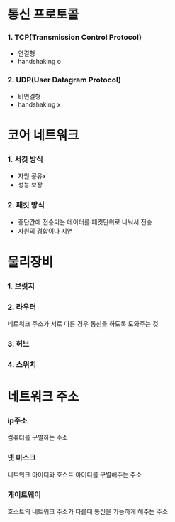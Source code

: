 # 통신 프로토콜  
### 1. TCP(Transmission Control Protocol)  
- 연결형  
- handshaking o  
### 2. UDP(User Datagram Protocol)  
- 비연결형  
- handshaking x

# 코어 네트워크  
### 1. 서킷 방식  
- 자원 공유x
- 성능 보장
### 2. 패킷 방식
- 종단간에 전송되는 데이터를 패킷단위로 나눠서 전송  
- 자원의 경합이나 지연  

# 물리장비 
### 1. 브릿지  

### 2. 라우터  
네트워크 주소가 서로 다른 경우 통신을 하도록 도와주는 것
### 3. 허브  

### 4. 스위치  

# 네트워크 주소  
### ip주소  
컴퓨터를 구별하는 주소  
### 넷 마스크  
네트워크 아이디와 호스트 아이디를 구별해주는 주소  
### 게이트웨이  
호스트의 네트워크 주소가 다를때 통신을 가능하게 해주는 주소  

